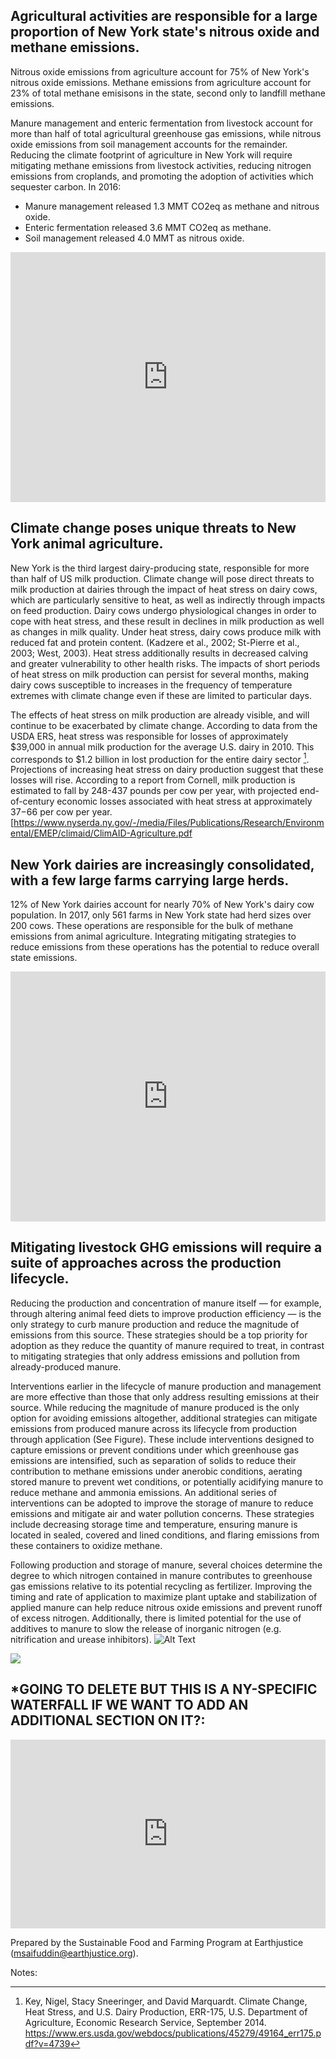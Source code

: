 ## Agricultural activities are responsible for a large proportion of New York state's nitrous oxide and methane emissions.
Nitrous oxide emissions from agriculture account for 75% of New York's nitrous oxide emissions. Methane emissions from agriculture account for 23% of total methane emisisons in the state, second only to landfill methane emissions. 

Manure management and enteric fermentation from livestock account for more than half of total agricultural greenhouse gas emissions, while nitrous oxide emissions from soil management accounts for the remainder. Reducing the climate footprint of agriculture in New York will require mitigating methane emissions from livestock activities, reducing nitrogen emissions from croplands, and promoting the adoption of activities which sequester carbon.
In 2016:
* Manure management released 1.3 MMT CO2eq as methane and nitrous oxide.
* Enteric fermentation released 3.6 MMT CO2eq as methane. 
* Soil management released 4.0 MMT as nitrous oxide.

<iframe title="NEW YORK AGRICULTURAL EMISSIONS" aria-label="Interactive area chart" id="datawrapper-chart-ANmHa" src="https://datawrapper.dwcdn.net/ANmHa/4/" scrolling="no" frameborder="0" style="width: 0; min-width: 100% !important; border: none;" height="400"></iframe><script type="text/javascript">!function(){"use strict";window.addEventListener("message",(function(a){if(void 0!==a.data["datawrapper-height"])for(var e in a.data["datawrapper-height"]){var t=document.getElementById("datawrapper-chart-"+e)||document.querySelector("iframe[src*='"+e+"']");t&&(t.style.height=a.data["datawrapper-height"][e]+"px")}}))}();
</script>

## Climate change poses unique threats to New York animal agriculture.
New York is the third largest dairy-producing state, responsible for more than half of US milk production. Climate change will pose direct threats to milk production at dairies through the impact of heat stress on dairy cows, which are particularly sensitive to heat, as well as indirectly through impacts on feed production. Dairy cows undergo physiological changes in order to cope with heat stress, and these result in declines in milk production as well as changes in milk quality. Under heat stress, dairy cows produce milk with reduced fat and protein content. (Kadzere et al., 2002; St-Pierre et al., 2003; West, 2003). Heat stress additionally results in decreased calving and greater vulnerability to other health risks. The impacts of short periods of heat stress on milk production can persist for several months, making dairy cows susceptible to increases in the frequency of temperature extremes with climate change even if these are limited to particular days.

The effects of heat stress on milk production are already visible, and will continue to be exacerbated by climate change. According to data from the USDA ERS, heat stress was responsible for losses of approximately $39,000 in annual milk production for the average U.S. dairy in 2010. This corresponds to $1.2 billion in lost production for the entire dairy sector [^1]. Projections of increasing heat stress on dairy production suggest that these losses will rise. According to a report from Cornell, milk production is estimated to fall by 248-437 pounds per cow per year, with projected end-of-century economic losses associated with heat stress at approximately $37-$66 per cow per year. [https://www.nyserda.ny.gov/-/media/Files/Publications/Research/Environmental/EMEP/climaid/ClimAID-Agriculture.pdf


## New York dairies are increasingly consolidated, with a few large farms carrying large herds.
12% of New York dairies account for nearly 70% of New York's dairy cow population. In 2017, only 561 farms in New York state had herd sizes over 200 cows. These operations are responsible for the bulk of methane emissions from animal agriculture. Integrating mitigating strategies to reduce emissions from these operations has the potential to reduce overall state emissions. 

<iframe title="NY State Milk Cow Inventory" aria-label="Interactive area chart" id="datawrapper-chart-WxmCn" src="https://datawrapper.dwcdn.net/WxmCn/2/" scrolling="no" frameborder="0" style="width: 0; min-width: 100% !important; border: none;" height="400"></iframe><script type="text/javascript">!function(){"use strict";window.addEventListener("message",(function(a){if(void 0!==a.data["datawrapper-height"])for(var e in a.data["datawrapper-height"]){var t=document.getElementById("datawrapper-chart-"+e)||document.querySelector("iframe[src*='"+e+"']");t&&(t.style.height=a.data["datawrapper-height"][e]+"px")}}))}();
</script>

## Mitigating livestock GHG emissions will require a suite of approaches across the production lifecycle.
Reducing the production and concentration of manure itself — for example, through altering animal feed diets to improve production efficiency — is the only strategy to curb manure production and reduce the magnitude of emissions from this source. These strategies should be a top priority for adoption as they reduce the quantity of manure required to treat, in contrast to mitigating strategies that only address emissions and pollution from already-produced manure.  

Interventions earlier in the lifecycle of manure production and management are more effective than those that only address resulting emissions at their source. While reducing the magnitude of manure produced is the only option for avoiding emissions altogether, additional strategies can mitigate emissions from produced manure across its lifecycle from production through application (See Figure). These include interventions designed to capture emissions or prevent conditions under which greenhouse gas emissions are intensified, such as separation of solids to reduce their contribution to methane emissions under anerobic conditions, aerating stored manure to prevent wet conditions, or potentially acidifying manure to reduce methane and ammonia emissions. An additional series of interventions can be adopted to improve the storage of manure to reduce emissions and mitigate air and water pollution concerns. These strategies include decreasing storage time and temperature, ensuring manure is located in sealed, covered and lined conditions, and flaring emissions from these containers to oxidize methane.  

Following production and storage of manure, several choices determine the degree to which nitrogen contained in manure contributes to greenhouse gas emissions relative to its potential recycling as fertilizer. Improving the timing and rate of application to maximize plant uptake and stabilization of applied manure can help reduce nitrous oxide emissions and prevent runoff of excess nitrogen. Additionally, there is limited potential for the use of additives to manure to slow the release of inorganic nitrogen (e.g. nitrification and urease inhibitors).
 ![Alt Text](https://github.com/EJSFF/NY/blob/gh-pages/manurefigure.jpg)
 
<img src="https://github.com/EJSFF/NY/blob/gh-pages/manurefigure.jpg" style="display: block; margin: auto;" />

## *GOING TO DELETE BUT THIS IS A NY-SPECIFIC WATERFALL IF WE WANT TO ADD AN ADDITIONAL SECTION ON IT?:
<iframe title="NY State Greenhouse Gas Emissions and Mitigation Opportunities" aria-label="Arrow Plot" id="datawrapper-chart-25OVv" src="https://datawrapper.dwcdn.net/25OVv/2/" scrolling="no" frameborder="0" style="width: 0; min-width: 100% !important; border: none;" height="302"></iframe><script type="text/javascript">!function(){"use strict";window.addEventListener("message",(function(a){if(void 0!==a.data["datawrapper-height"])for(var e in a.data["datawrapper-height"]){var t=document.getElementById("datawrapper-chart-"+e)||document.querySelector("iframe[src*='"+e+"']");t&&(t.style.height=a.data["datawrapper-height"][e]+"px")}}))}();
</script>


Prepared by the Sustainable Food and Farming Program at Earthjustice (msaifuddin@earthjustice.org).

Notes:
[^1]: Key, Nigel, Stacy Sneeringer, and David Marquardt. Climate Change, Heat Stress, and U.S. Dairy Production, ERR-175, U.S. Department of Agriculture, Economic Research Service, September 2014. https://www.ers.usda.gov/webdocs/publications/45279/49164_err175.pdf?v=4739
